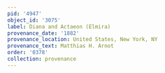```yaml
---
pid: '4947'
object_id: '3075'
label: Diana and Actaeon (Elmira)
provenance_date: '1882'
provenance_location: United States, New York, NY
provenance_text: Matthias H. Arnot
order: '0378'
collection: provenance
---
```

